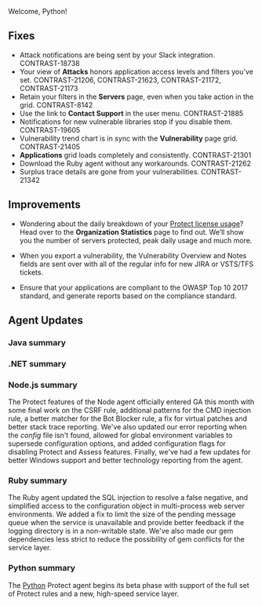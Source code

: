 <!--
title: "Contrast 3.5.0 - March 2018"
description: "Contrast 3.5.0 March 2018"
tags: "3.5.0 March Release Notes"
-->

Welcome, Python! 

## Fixes

* Attack notifications are being sent by your Slack integration. CONTRAST-18738
* Your view of **Attacks** honors application access levels and filters you've set. CONTRAST-21206, CONTRAST-21623, CONTRAST-21172, CONTRAST-21173
* Retain your filters in the **Servers** page, even when you take action in the grid. CONTRAST-8142
* Use the link to **Contact Support** in the user menu. CONTRAST-21885
* Notifications for new vulnerable libraries stop if you disable them. CONTRAST-19605
* Vulnerability trend chart is in sync with the **Vulnerability** page grid. CONTRAST-21405
* **Applications** grid loads completely and consistently. CONTRAST-21301
* Download the Ruby agent without any workarounds. CONTRAST-21262
* Surplus trace details are gone from your vulnerabilities. CONTRAST-21342

## Improvements 

* Wondering about the daily breakdown of your [Protect license usage](user-reports.html#orgstats)? Head over to the **Organization Statistics** page to find out. We’ll show you the number of servers protected, peak daily usage and much more. 

* When you export a vulnerability, the Vulnerability Overview and Notes fields are sent over with all of the regular info for new JIRA or VSTS/TFS tickets.

* Ensure that your applications are compliant to the OWASP Top 10 2017 standard, and generate reports based on the compliance standard.

<!-- * We protect your Java applications from a new remote code execution CVE discovered in the Spring Data REST library. (You can get rid of that custom virtual patch now.) -->

<!-- * Spread the good news, .NET Protect people: We support XXE as a new rule! -->


## Agent Updates

### Java summary 


### .NET summary 


### Node.js summary 

The Protect features of the Node agent officially entered GA this month with some final work on the CSRF rule, additional patterns for the CMD injection rule, a better matcher for the Bot Blocker rule, a fix for virtual patches and better stack trace reporting. We've also updated our error reporting when the *config* file isn't found, allowed for global environment variables to supersede configuration options, and added configuration flags for disabling Protect and Assess features. Finally, we've had a few updates for better Windows support and better technology reporting from the agent.

### Ruby summary 

The Ruby agent updated the SQL injection to resolve a false negative, and simplified access to the configuration object in multi-process web server environments. We added a fix to limit the size of the pending message queue when the service is unavailable and provide better feedback if the logging directory is in a non-writable state. We've also made our gem dependencies less strict to reduce the possibility of gem conflicts for the service layer.

### Python summary

The [Python](installation-python.html#python-overview) Protect agent begins its beta phase with support of the full set of Protect rules and a new, high-speed service layer.


